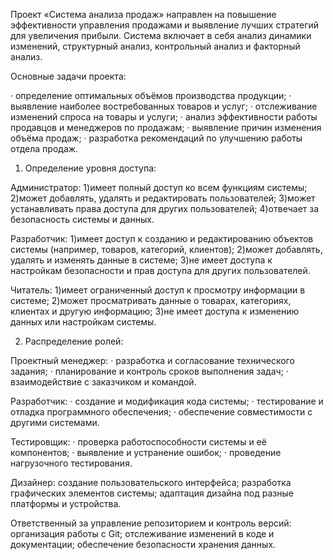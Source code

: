 Проект «Система анализа продаж» направлен на повышение эффективности управления продажами и выявление лучших стратегий для увеличения прибыли. Система включает в себя анализ динамики изменений, структурный анализ, контрольный анализ и факторный анализ.

Основные задачи проекта:

· определение оптимальных объёмов производства продукции;
· выявление наиболее востребованных товаров и услуг;
· отслеживание изменений спроса на товары и услуги;
· анализ эффективности работы продавцов и менеджеров по продажам;
· выявление причин изменения объёма продаж;
· разработка рекомендаций по улучшению работы отдела продаж.

1. Определение уровня доступа:

Администратор:
     1)имеет полный доступ ко всем функциям системы;
     2)может добавлять, удалять и редактировать пользователей;
     3)может устанавливать права доступа для других пользователей;
     4)отвечает за безопасность системы и данных.

Разработчик:
    1)имеет доступ к созданию и редактированию объектов системы (например, товаров, категорий, клиентов);
    2)может добавлять, удалять и изменять данные в системе;
    3)не имеет доступа к настройкам безопасности и прав доступа для других пользователей.

Читатель:
    1)имеет ограниченный доступ к просмотру информации в системе;
    2)может просматривать данные о товарах, категориях, клиентах и другую информацию;
    3)не имеет доступа к изменению данных или настройкам системы.

2. Распределение ролей:

Проектный менеджер:
  · разработка и согласование технического задания;
  · планирование и контроль сроков выполнения задач;
  · взаимодействие с заказчиком и командой.

Разработчик:
 ·  создание и модификация кода системы;
 · тестирование и отладка программного обеспечения;
 · обеспечение совместимости с другими системами.

Тестировщик:
  · проверка работоспособности системы и её компонентов;
  · выявление и устранение ошибок;
  · проведение нагрузочного тестирования.

Дизайнер:
  создание пользовательского интерфейса;
  разработка графических элементов системы;
  адаптация дизайна под разные платформы и устройства.

Ответственный за управление репозиторием и контроль версий:
  организация работы с Git;
  отслеживание изменений в коде и документации;
  обеспечение безопасности хранения данных.
